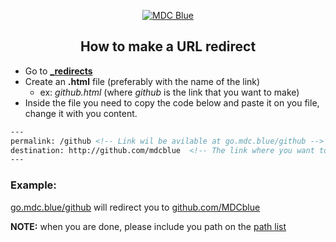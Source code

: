 <p align="center">
  <a href="http://go.mdc.blue">
        <img src="https://img.shields.io/badge/MDC-Blue-0069ab.svg"
            alt="MDC Blue"></a>
<!-- 
  Author: Carlos Abraham 
  github.com/19cah
  www.19cah.com
-->
</p>

<h2 align="center"> How to make a URL redirect</h2>


-  Go to **[_redirects](https://github.com/MDCblue/redirect/tree/master/_redirects)**
-  Create an **.html** file (preferably with the name of the link)
    - ex: *github.html* (where *github* is the link that you want to make)
- Inside the file you need to copy the code below and paste it on you file, change it with you content.

``` html
---
permalink: /github <!-- Link wil be avilable at go.mdc.blue/github -->
destination: http://github.com/mdcblue  <!-- The link where you want to redirect -->
---
```


### Example:

[go.mdc.blue/github](http://go.mdc.blue/github) will redirect you to [github.com/MDCblue](https://github.com/MDCblue)

**NOTE:** when you are done, please include you path on the [path list](https://github.com/MDCblue/redirect/blob/master/list/README.md)
